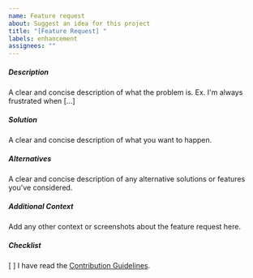 ```yaml
---
name: Feature request
about: Suggest an idea for this project
title: "[Feature Request] "
labels: enhancement
assignees: ""
---
```


##### Description

A clear and concise description of what the problem is. Ex. I'm always frustrated when [...]

##### Solution

A clear and concise description of what you want to happen.

##### Alternatives

A clear and concise description of any alternative solutions or features you've considered.

##### Additional Context

Add any other context or screenshots about the feature request here.

##### Checklist

[ ] I have read the [Contribution Guidelines](https://github.com/zyrouge/symphony/wiki/Contributions-Guidelines#issues).
